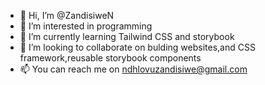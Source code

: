 - 👋 Hi, I’m @ZandisiweN
- 👀 I’m interested in programming
- 🌱 I’m currently learning Tailwind CSS and storybook
- 💞️ I’m looking to collaborate on bulding websites,and CSS framework,reusable storybook components
- 📫 You can reach me on ndhlovuzandisiwe@gmail.com

<!---
ZandisiweN/ZandisiweN is a ✨ special ✨ repository because its `README.md` (this file) appears on your GitHub profile.
You can click the Preview link to take a look at your changes.
--->
